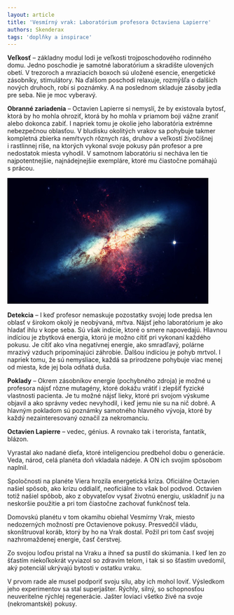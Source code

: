 ```yaml
---
layout: article
title: 'Vesmírný vrak: Laboratórium profesora Octaviena Lapierre'
authors: Skenderax
tags: 'doplňky a inspirace'
---
```


__Veľkosť__ – základny modul lodi je veľkosti trojposchodového rodinného domu. Jedno poschodie je samotné laboratórium a skradište ulovených obetí. V trezoroch a mraziacich boxoch sú uložené esencie, energetické zásobníky, stimulátory. Na ďalšom poschodí relaxuje, rozmýšľa o dalších nových druhoch, robí si poznámky. A na poslednom skladuje zásoby jedla pre seba. Nie je moc vyberavý.

__Obranné zariadenia__ – Octavien Lapierre si nemyslí, že by existovala bytosť, ktorá by ho mohla ohroziť, ktorá by ho mohla v priamom boji vážne zraniť alebo dokonca zabiť. I napriek tomu je okolie jeho laboratória extrémne nebezpečnou oblasťou. V bludisku okolitých vrakov sa pohybuje takmer kompletná zbierka nemŕtvych rôznych rás, druhov a veľkostí živočíšnej i rastlinnej ríše, na ktorých vykonal svoje pokusy pán profesor a pre nedostatok miesta vyhodil. V samotnom laboratóriu si necháva len tie najpotentnejšie, najnádejnejšie exempláre, ktoré mu čiastočne pomáhajú s prácou.

![](galaxy-11098-640-opt.jpg)

__Detekcia__ – I keď profesor nemaskuje pozostatky svojej lode predsa len oblasť v širokom okolý je neobývaná, mŕtva. Nájsť jeho laboratórium je ako hladať ihlu v kope seba. Sú však indície, ktoré o smere napovedajú. Hlavnou indíciou je zbytková energia, ktorú je možno cítiť pri vykonaní každého pokusu. Je cítiť ako vlna negatívnej energie, ako smradľavý, polárne mrazivý vzduch pripomínajúci záhrobie. Ďalšou indíciou je pohyb mrtvol. I napriek tomu, že sú nemysliace, každá sa prirodzene pohybuje viac menej od miesta, kde jej bola odňatá duša.

__Poklady__ – Okrem zásobníkov energie (pochybného zdroja) je možné u profesora nájsť rôzne mutagény, ktoré dokážu vrátiť i zlepšiť fyzické vlastnosti pacienta. Je tu možné nájsť lieky, ktoré pri svojom výskume objavil a ako správny vedec nevyhodil, i keď jemu nie su na nič dobré. A hlavným pokladom sú poznámky samotného hlavného vývoja, ktoré by každý nezainteresovaný označil za nekromanciu.

__Octavien Lapierre__ – vedec, génius. A rovnako tak i terorista, fantatik, blázon.

Vyrastal ako nadané dieťa, ktoré inteligenciou predbehol dobu o generácie. Veda, národ, celá planéta doň vkladala nádeje. A ON ich svojim spôsobom naplnil.

Spoločnosti na planéte Viera hrozila energetická kríza. Oficiálne Octavien našiel spôsob, ako krízu oddialiť, neoficiálne to však bol podvod. Octavien totiž našiel spôbob, ako z obyvateľov vysať životnú energiu, uskladniť ju na neskoršie použitie a pri tom čiastočne zachovať funkčnosť tela.

Domovskú planétu v tom okamihu obiehal Vesmírny Vrak, miesto nedozerných možností pre Octavienove pokusy. Presvedčil vládu, skonštruoval koráb, ktorý by ho na Vrak dostal. Požil pri tom časť svojej nazhromaždenej energie, časť čerstvej.

Zo svojou loďou pristal na Vraku a ihneď sa pustil do skúmania. I keď len zo šťastím niekoľkokrát vyviazol so zdravím telom, i tak si so šťastím uvedomil, aký potenciál ukrývajú bytosti v ostatku vraku.

V prvom rade ale musel podporiť svoju silu, aby ich mohol loviť. Výsledkom jeho experimentov sa stal superjašter. Rýchly, silný, so schopnosťou neuveritelne rýchlej regenerácie. Jašter loviaci všetko živé na svoje (nekromantské) pokusy.
